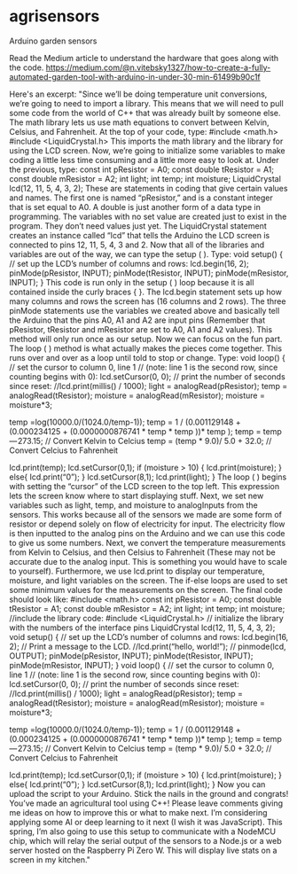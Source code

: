 # agrisensors
Arduino garden sensors

Read the Medium article to understand the hardware that goes along with the code.
https://medium.com/@n.vitebsky1327/how-to-create-a-fully-automated-garden-tool-with-arduino-in-under-30-min-61499b90c1f

Here's an excerpt:
"Since we’ll be doing temperature unit conversions, we’re going to need to import a library. This means that we will need to pull some code from the world of C++ that was already built by someone else. The math library lets us use math equations to convert between Kelvin, Celsius, and Fahrenheit. At the top of your code, type:
#include <math.h>
#include <LiquidCrystal.h>
This imports the math library and the library for using the LCD screen. Now, we’re going to initialize some variables to make coding a little less time consuming and a little more easy to look at. Under the previous, type:
const int pResistor = A0;
const double tResistor = A1;
const double mResistor = A2;
int light;
int temp;
int moisture;
LiquidCrystal lcd(12, 11, 5, 4, 3, 2);
These are statements in coding that give certain values and names. The first one is named “pResistor,” and is a constant integer that is set equal to A0. A double is just another form of a data type in programming. The variables with no set value are created just to exist in the program. They don’t need values just yet. The LiquidCrystal statement creates an instance called “lcd” that tells the Arduino the LCD screen is connected to pins 12, 11, 5, 4, 3 and 2.
Now that all of the libraries and variables are out of the way, we can type the setup ( ). Type:
void setup() {
 // set up the LCD’s number of columns and rows:
 lcd.begin(16, 2);
 pinMode(pResistor, INPUT);
 pinMode(tResistor, INPUT);
 pinMode(mResistor, INPUT);
}
This code is run only in the setup ( ) loop because it is all contained inside the curly braces { }. The lcd.begin statement sets up how many columns and rows the screen has (16 columns and 2 rows). The three pinMode statements use the variables we created above and basically tell the Arduino that the pins A0, A1 and A2 are input pins (Remember that pResistor, tResistor and mResistor are set to A0, A1 and A2 values). This method will only run once as our setup.
Now we can focus on the fun part. The loop ( ) method is what actually makes the pieces come together. This runs over and over as a loop until told to stop or change. Type:
void loop() {
 // set the cursor to column 0, line 1
 // (note: line 1 is the second row, since counting begins with 0):
 lcd.setCursor(0, 0);
 // print the number of seconds since reset:
 //lcd.print(millis() / 1000);
 light = analogRead(pResistor);
 temp = analogRead(tResistor);
 moisture = analogRead(mResistor);
 moisture = moisture*3;
 
 temp =log(10000.0/(1024.0/temp-1));
 temp = 1 / (0.001129148 + (0.000234125 + (0.0000000876741 * temp * temp ))* temp );
 temp = temp — 273.15; // Convert Kelvin to Celcius
 temp = (temp * 9.0)/ 5.0 + 32.0; // Convert Celcius to Fahrenheit
 
 
 lcd.print(temp);
 lcd.setCursor(0,1);
 if (moisture > 10) {
 lcd.print(moisture);
 }
 else{
 lcd.print(“0”);
 }
lcd.setCursor(8,1);
 lcd.print(light);
}
The loop ( ) begins with setting the “cursor” of the LCD screen to the top left. This expression lets the screen know where to start displaying stuff. Next, we set new variables such as light, temp, and moisture to analogInputs from the sensors. This works because all of the sensors we made are some form of resistor or depend solely on flow of electricity for input. The electricity flow is then inputted to the analog pins on the Arduino and we can use this code to give us some numbers. Next, we convert the temperature measurements from Kelvin to Celsius, and then Celsius to Fahrenheit (These may not be accurate due to the analog input. This is something you would have to scale to yourself). Furthermore, we use lcd.print to display our temperature, moisture, and light variables on the screen. The if-else loops are used to set some minimum values for the measurements on the screen.
The final code should look like:
#include <math.h>
const int pResistor = A0;
const double tResistor = A1;
const double mResistor = A2;
int light;
int temp;
int moisture;
//include the library code:
#include <LiquidCrystal.h>
// initialize the library with the numbers of the interface pins
LiquidCrystal lcd(12, 11, 5, 4, 3, 2);
void setup() {
 // set up the LCD’s number of columns and rows:
 lcd.begin(16, 2);
 // Print a message to the LCD.
 //lcd.print(“hello, world!”);
// pinmode(lcd, OUTPUT);
 pinMode(pResistor, INPUT);
 pinMode(tResistor, INPUT);
 pinMode(mResistor, INPUT);
}
void loop() {
 // set the cursor to column 0, line 1
 // (note: line 1 is the second row, since counting begins with 0):
 lcd.setCursor(0, 0);
 // print the number of seconds since reset:
 //lcd.print(millis() / 1000);
 light = analogRead(pResistor);
 temp = analogRead(tResistor);
 moisture = analogRead(mResistor);
 moisture = moisture*3;
 
 temp =log(10000.0/(1024.0/temp-1));
 temp = 1 / (0.001129148 + (0.000234125 + (0.0000000876741 * temp * temp ))* temp );
 temp = temp — 273.15; // Convert Kelvin to Celcius
 temp = (temp * 9.0)/ 5.0 + 32.0; // Convert Celcius to Fahrenheit
 
 
 lcd.print(temp);
 lcd.setCursor(0,1);
 if (moisture > 10) {
 lcd.print(moisture);
 }
 else{
 lcd.print(“0”);
 }
lcd.setCursor(8,1);
 lcd.print(light);
}
Now you can upload the script to your Arduino. Stick the nails in the ground and congrats! You’ve made an agricultural tool using C++!
Please leave comments giving me ideas on how to improve this or what to make next. I’m considering applying some AI or deep learning to it next (I wish it was JavaScript). This spring, I’m also going to use this setup to communicate with a NodeMCU chip, which will relay the serial output of the sensors to a Node.js or a web server hosted on the Raspberry Pi Zero W. This will display live stats on a screen in my kitchen."
